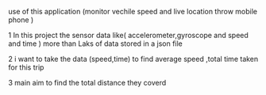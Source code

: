 use of this application (monitor vechile speed and live location throw mobile phone )
  
 1 In this project the sensor data like( accelerometer,gyroscope and speed and time ) more than Laks of data stored in a json file 

 2 i want to take the data (speed,time) to find average speed ,total time taken for this trip 
 
 3 main aim to find the total distance they coverd 
